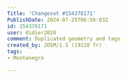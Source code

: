 ```yaml
---
Title: 'Changeset #154378171'
PublishDate: 2024-07-25T06:56:03Z
id: 154378171
user: didier2020
comment: Duplicated geometry and tags
created_by: JOSM/1.5 (19128 fr)
tags:
- Montenegro

---
```

